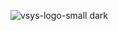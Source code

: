 ![vsys-logo-small dark](https://github.com/Sarveshpc/SHKeeper-Open-Source-CryptoCurrency-API-Payment-Gateway-Processor-using-3MFA-Authetification-UI-/assets/94628430/a41ff6bd-a1a0-474e-b365-86f67cf3359b)
